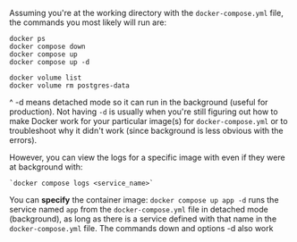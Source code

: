 Assuming you're at the working directory with the `docker-compose.yml` file, the commands you most likely will run are:
```
docker ps
docker compose down
docker compose up
docker compose up -d

docker volume list
docker volume rm postgres-data
```

^ -d means detached mode so it can run in the background (useful for production). Not having `-d` is usually when you're still figuring out how to make Docker work for your particular image(s) for `docker-compose.yml` or to troubleshoot why it didn't work (since background is less obvious with the errors).

However, you can view the logs for a specific image with even if they were at background with:
```
`docker compose logs <service_name>`
```


You can **specify** the container image:
`docker compose up app -d` runs the service named `app` from the `docker-compose.yml` file in detached mode (background), as long as there is a service defined with that name in the `docker-compose.yml` file. The commands down and options -d also work